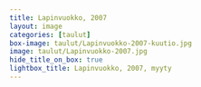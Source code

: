 ```yaml
---
title: Lapinvuokko, 2007
layout: image
categories: [taulut]
box-image: taulut/Lapinvuokko-2007-kuutio.jpg
image: taulut/Lapinvuokko-2007.jpg
hide_title_on_box: true
lightbox_title: Lapinvuokko, 2007, myyty
---
```

